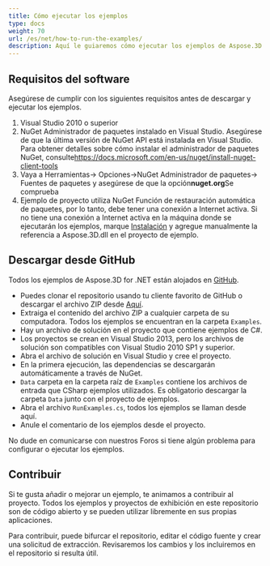 ```yaml
---
title: Cómo ejecutar los ejemplos
type: docs
weight: 70
url: /es/net/how-to-run-the-examples/
description: Aquí le guiaremos cómo ejecutar los ejemplos de Aspose.3D for .NET.
---
```

##  **Requisitos del software**
Asegúrese de cumplir con los siguientes requisitos antes de descargar y ejecutar los ejemplos.

1. Visual Studio 2010 o superior
1. NuGet Administrador de paquetes instalado en Visual Studio. Asegúrese de que la última versión de NuGet API está instalada en Visual Studio. Para obtener detalles sobre cómo instalar el administrador de paquetes NuGet, consulte<https://docs.microsoft.com/en-us/nuget/install-nuget-client-tools>
1. Vaya a Herramientas-> Opciones->NuGet Administrador de paquetes-> Fuentes de paquetes y asegúrese de que la opción**nuget.org**Se comprueba
1. Ejemplo de proyecto utiliza NuGet Función de restauración automática de paquetes, por lo tanto, debe tener una conexión a Internet activa. Si no tiene una conexión a Internet activa en la máquina donde se ejecutarán los ejemplos, marque [Instalación](/3d/es/net/installation/) y agregue manualmente la referencia a Aspose.3D.dll en el proyecto de ejemplo.
##  **Descargar desde GitHub**
Todos los ejemplos de Aspose.3D for .NET están alojados en [GitHub](https://github.com/aspose-3d/Aspose.3D-for-.NET).

- Puedes clonar el repositorio usando tu cliente favorito de GitHub o descargar el archivo ZIP desde [Aquí](https://github.com/aspose-3d/Aspose.3D-for-.NET/archive/master.zip).
- Extraiga el contenido del archivo ZIP a cualquier carpeta de su computadora. Todos los ejemplos se encuentran en la carpeta `Examples`.
- Hay un archivo de solución en el proyecto que contiene ejemplos de C#.
- Los proyectos se crean en Visual Studio 2013, pero los archivos de solución son compatibles con Visual Studio 2010 SP1 y superior.
- Abra el archivo de solución en Visual Studio y cree el proyecto.
- En la primera ejecución, las dependencias se descargarán automáticamente a través de NuGet.
- `Data` carpeta en la carpeta raíz de `Examples` contiene los archivos de entrada que CSharp ejemplos utilizados. Es obligatorio descargar la carpeta `Data` junto con el proyecto de ejemplos.
- Abra el archivo `RunExamples.cs`, todos los ejemplos se llaman desde aquí.
- Anule el comentario de los ejemplos desde el proyecto.

No dude en comunicarse con nuestros Foros si tiene algún problema para configurar o ejecutar los ejemplos.
##  **Contribuir**
Si te gusta añadir o mejorar un ejemplo, te animamos a contribuir al proyecto. Todos los ejemplos y proyectos de exhibición en este repositorio son de código abierto y se pueden utilizar libremente en sus propias aplicaciones.

Para contribuir, puede bifurcar el repositorio, editar el código fuente y crear una solicitud de extracción. Revisaremos los cambios y los incluiremos en el repositorio si resulta útil.
